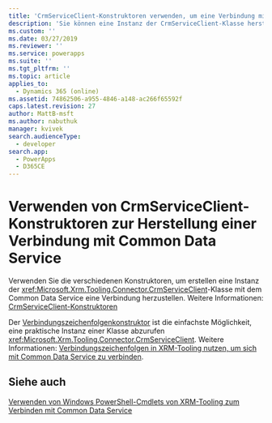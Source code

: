 ```yaml
---
title: 'CrmServiceClient-Konstruktoren verwenden, um eine Verbindung mit Common Data Service herzustellen (Common Data Service) | Microsoft Docs'
description: 'Sie können eine Instanz der CrmServiceClient-Klasse herstellen und nutzen dann einen der Konstruktoren, um eine Verbindung zu Common Data Service herzustellen.'
ms.custom: ''
ms.date: 03/27/2019
ms.reviewer: ''
ms.service: powerapps
ms.suite: ''
ms.tgt_pltfrm: ''
ms.topic: article
applies_to:
  - Dynamics 365 (online)
ms.assetid: 74862506-a955-4846-a148-ac266f65592f
caps.latest.revision: 27
author: MattB-msft
ms.author: nabuthuk
manager: kvivek
search.audienceType:
  - developer
search.app:
  - PowerApps
  - D365CE
---
```

# <a name="use-crmserviceclient-constructors-to-connect-to-common-data-service"></a>Verwenden von CrmServiceClient-Konstruktoren zur Herstellung einer Verbindung mit Common Data Service

Verwenden Sie die verschiedenen Konstruktoren, um erstellen eine Instanz der <xref:Microsoft.Xrm.Tooling.Connector.CrmServiceClient>-Klasse mit dem Common Data Service eine Verbindung herzustellen. Weitere Informationen: [CrmServiceClient-Konstruktoren](https://docs.microsoft.com/dotnet/api/microsoft.xrm.tooling.connector.crmserviceclient.-ctor)

Der [ Verbindungszeichenfolgenkonstruktor](https://docs.microsoft.com/dotnet/api/microsoft.xrm.tooling.connector.crmserviceclient.-ctor?view=dynamics-xrmtooling-ce-9#Microsoft_Xrm_Tooling_Connector_CrmServiceClient__ctor_System_String_) ist die einfachste Möglichkeit, eine praktische Instanz einer Klasse abzurufen <xref:Microsoft.Xrm.Tooling.Connector.CrmServiceClient>. Weitere Informationen: [Verbindungszeichenfolgen in XRM-Tooling nutzen, um sich mit Common Data Service zu verbinden](use-connection-strings-xrm-tooling-connect.md).

## <a name="see-also"></a>Siehe auch

[Verwenden von Windows PowerShell-Cmdlets von XRM-Tooling zum Verbinden mit Common Data Service](use-powershell-cmdlets-xrm-tooling-connect.md) 
